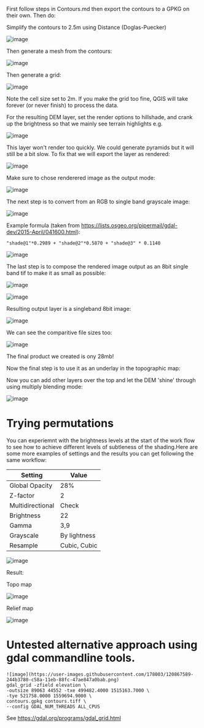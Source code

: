 


First follow steps in Contours.md then export the contours to a GPKG on their own. Then do:


Simplify the contours to 2.5m using Distance (Doglas-Puecker)

![image](https://user-images.githubusercontent.com/178003/120866157-44c5c280-c587-11eb-9498-6240727e2f56.png)

Then generate a mesh from the contours: 

![image](https://user-images.githubusercontent.com/178003/120866951-d4b83c00-c588-11eb-825f-13a3918e3adf.png)

Then generate a grid:

![image](https://user-images.githubusercontent.com/178003/120868141-34afe200-c58b-11eb-90d9-a9f5062ce78f.png)

Note the cell size set to 2m. If you make the grid too fine, QGIS will take forever (or never finish) to process the data.

For the resulting DEM layer, set the render options to hillshade, and crank up the brightness so that we mainly see terrain highlights e.g.

![image](https://user-images.githubusercontent.com/178003/120868344-c881ae00-c58b-11eb-8f60-5f9e92c22529.png)

This layer won't render too quickly. We could generate pyramids but it will still be a bit slow. To fix that we will export the layer as rendered:

![image](https://user-images.githubusercontent.com/178003/120868502-1a2a3880-c58c-11eb-85c1-4e762deb8c42.png)

Make sure to chose renderered image as the output mode:

![image](https://user-images.githubusercontent.com/178003/120868677-79884880-c58c-11eb-9ef3-dac4bac88322.png)

The next step is to convert from an RGB to single band grayscale image:

![image](https://user-images.githubusercontent.com/178003/120869560-9faee800-c58e-11eb-9772-529538fb6340.png)


Example formula (taken from https://lists.osgeo.org/pipermail/gdal-dev/2015-April/041600.html):

```
"shade@1"*0.2989 + "shade@2"*0.5870 + "shade@3" * 0.1140
```

![image](https://user-images.githubusercontent.com/178003/120869649-d08f1d00-c58e-11eb-9b59-aa724e3abe4c.png)


The last step is to compose the rendered image output as an 8bit single band tif to make it as small as possible:

![image](https://user-images.githubusercontent.com/178003/120869676-e1d82980-c58e-11eb-978a-bd8ed3467978.png)


![image](https://user-images.githubusercontent.com/178003/120869933-83f81180-c58f-11eb-8456-65355bb5ce67.png)

Resulting output layer is a singleband 8bit image:

![image](https://user-images.githubusercontent.com/178003/120870118-fbc63c00-c58f-11eb-8f88-48b0b5f4e7db.png)


We can see the comparitive file sizes too:

![image](https://user-images.githubusercontent.com/178003/120870175-231d0900-c590-11eb-904c-714177d1bc2a.png)

The final product we created is ony 28mb!

Now the final step is to use it as an underlay in the topographic map:

Now you can add other layers over the top and let the DEM 'shine' through using multiply blending mode:

![image](https://user-images.githubusercontent.com/178003/120870400-c0783d00-c590-11eb-8a9e-955b1b16f5df.png)


# Trying permutations

You can experiemnt with the brightness levels at the start of the work flow to see how to achieve different levels of subtleness of the shading.Here are some more examples of settings and the results you can get following the same workflow:


Setting | Value
--------| ------
Global Opacity| 28%
Z-factor| 2
Multidirectional| Check
Brightness| 22
Gamma| 3,9
Grayscale| By lightness
Resample| Cubic, Cubic

![image](https://user-images.githubusercontent.com/178003/120882385-5a5eda80-c5cf-11eb-9479-b5cad7a3004d.png)


Result:

Topo map

![image](https://user-images.githubusercontent.com/178003/120883122-5df46080-c5d3-11eb-96b6-1c211dc06e55.png)

Relief map

![image](https://user-images.githubusercontent.com/178003/120883178-9dbb4800-c5d3-11eb-9455-af316d762baf.png)





# Untested alternative approach using gdal commandline tools.

```
![image](https://user-images.githubusercontent.com/178003/120867589-244b3780-c58a-11eb-88fc-47ae847a0bab.png)
gdal_grid -zfield elevation \
-outsize 89063 44552 -txe 499482.4000 1515163.7000 \
-tye 521758.0000 1559694.9000 \
contours.gpkg contours.tiff \
--config GDAL_NUM_THREADS ALL_CPUS
```

See https://gdal.org/programs/gdal_grid.html
